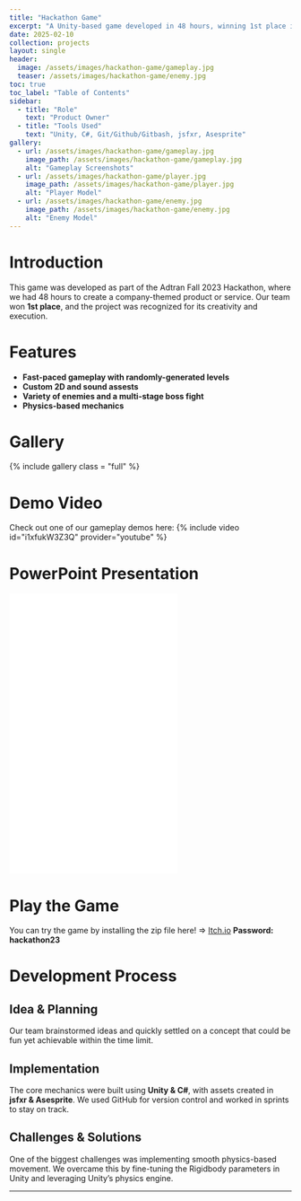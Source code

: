 ```yaml
---
title: "Hackathon Game"
excerpt: "A Unity-based game developed in 48 hours, winning 1st place in the company-wide hackathon."
date: 2025-02-10
collection: projects
layout: single
header:
  image: /assets/images/hackathon-game/gameplay.jpg
  teaser: /assets/images/hackathon-game/enemy.jpg
toc: true
toc_label: "Table of Contents"
sidebar:
  - title: "Role"
    text: "Product Owner"
  - title: "Tools Used"
    text: "Unity, C#, Git/Github/Gitbash, jsfxr, Asesprite"
gallery:
  - url: /assets/images/hackathon-game/gameplay.jpg
    image_path: /assets/images/hackathon-game/gameplay.jpg
    alt: "Gameplay Screenshots"
  - url: /assets/images/hackathon-game/player.jpg
    image_path: /assets/images/hackathon-game/player.jpg
    alt: "Player Model"
  - url: /assets/images/hackathon-game/enemy.jpg
    image_path: /assets/images/hackathon-game/enemy.jpg
    alt: "Enemy Model"
---
```


# Introduction
This game was developed as part of the Adtran Fall 2023 Hackathon, where we had 48 hours to create a company-themed product or service. Our team won **1st place**, and the project was recognized for its creativity and execution.

# Features
- **Fast-paced gameplay with randomly-generated levels**
- **Custom 2D and sound assests**
- **Variety of enemies and a multi-stage boss fight**
- **Physics-based mechanics**

# Gallery
{% include gallery class = "full" %} 

# Demo Video
Check out one of our gameplay demos here:
{% include video id="i1xfukW3Z3Q" provider="youtube" %}

# PowerPoint Presentation
<embed src="/assets/documents/Hackathon.pptx.pdf" type="application/pdf" height="500"/>

# Play the Game
You can try the game by installing the zip file here! => [Itch.io](https://zanenab.itch.io/hackathon-2023)
**Password: hackathon23**

# Development Process
## Idea & Planning
Our team brainstormed ideas and quickly settled on a concept that could be fun yet achievable within the time limit.

## Implementation
The core mechanics were built using **Unity & C#**, with assets created in **jsfxr & Asesprite**. We used GitHub for version control and worked in sprints to stay on track.

## Challenges & Solutions
One of the biggest challenges was implementing smooth physics-based movement. We overcame this by fine-tuning the Rigidbody parameters in Unity and leveraging Unity’s physics engine.

---

